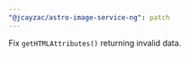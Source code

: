 ```yaml
---
"@jcayzac/astro-image-service-ng": patch
---
```


Fix `getHTMLAttributes()` returning invalid data.
